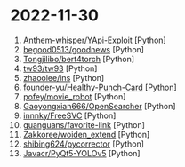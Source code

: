 # 2022-11-30

1. [Anthem-whisper/YApi-Exploit](https://github.com/Anthem-whisper/YApi-Exploit "YApi boolean-based injection exploit.") [Python]
2. [begood0513/goodnews](https://github.com/begood0513/goodnews "") [Python]
3. [Tongjilibo/bert4torch](https://github.com/Tongjilibo/bert4torch "参考bert4keras的pytorch实现") [Python]
4. [tw93/tw93](https://github.com/tw93/tw93 "Github 首页自动信息工作流") [Python]
5. [zhaoolee/ins](https://github.com/zhaoolee/ins "🍭互联网从业者的灵感数据库，无广告，Github Actions自动检测网站访问速度") [Python]
6. [founder-yu/Healthy-Punch-Card](https://github.com/founder-yu/Healthy-Punch-Card "中南大学健康打卡（2022年新版）") [Python]
7. [pofey/movie_robot](https://github.com/pofey/movie_robot "轻松便捷的与家人和朋友，一同享受多终端- 致的高品质私有化观影体验。") [Python]
8. [Gaoyongxian666/OpenSearcher](https://github.com/Gaoyongxian666/OpenSearcher "一个基于PyQT5开源的、本地的、安全的、支持全文检索的搜索器。") [Python]
9. [innnky/FreeSVC](https://github.com/innnky/FreeSVC "基于FreeVC的歌声转换") [Python]
10. [guanguans/favorite-link](https://github.com/guanguans/favorite-link "❤️ 每天收集喜欢的开源项目 | RSS 订阅 | 快知 app 订阅") [Python]
11. [Zakkoree/woiden_extend](https://github.com/Zakkoree/woiden_extend "woiden.id and hax.co.id auto extend") [Python]
12. [shibing624/pycorrector](https://github.com/shibing624/pycorrector "pycorrector is a toolkit for text error correction. 文本纠错，Kenlm，ConvSeq2Seq，BERT，MacBERT，ELECTRA，ERNIE，Transformer，T5等模型实现，开箱即用。") [Python]
13. [Javacr/PyQt5-YOLOv5](https://github.com/Javacr/PyQt5-YOLOv5 "PyQt5 implementation of YOLOv5 GUI") [Python]
